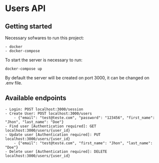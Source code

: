 # Users API

## Getting started
Necessary sofwares to run this project:
    
    - docker
    - docker-compose

To start the server is necessary to run:

``docker-compose up``

By default the server will be created on port 3000, it can be changed on .env file.

## Available endpoints

    - Login: POST localhost:3000/session
    - Create User: POST localhost:3000/users
        - {"email": "test@teste.com", "password": "123456", "first_name": "Jhon", "last_name": "Doe"}
    - Find user [Authentication required]: GET localhost:3000/users/{user_id}
    - Update user [Authentication required]: PUT localhost:3000/users/{user_id}
        - {"email": "test@teste.com", "first_name": "Jhon", "last_name": "Doe"}
    - Delete user [Authentication required]: DELETE localhost:3000/users/{user_id}